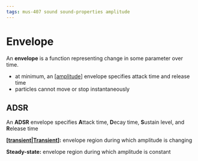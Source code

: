```yaml
---
tags: mus-407 sound sound-properties amplitude
---
```


# Envelope

An **envelope** is a function representing change in some parameter over time.

- at minimum, an [[amplitude]] envelope specifies attack time and release time
- particles cannot move or stop instantaneously

## ADSR

An **ADSR** envelope specifies **A**ttack time, **D**ecay time, **S**ustain level, and **R**elease time

**[[transient|Transient]]:** envelope region during which amplitude is changing

**Steady-state:** envelope region during which amplitude is constant

[//begin]: # "Autogenerated link references for markdown compatibility"
[amplitude]: amplitude "Amplitude"
[transient|Transient]: transient "Transient"
[//end]: # "Autogenerated link references"